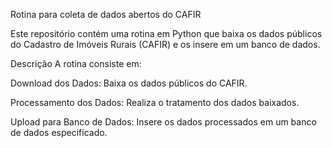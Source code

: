 Rotina para coleta de dados abertos do CAFIR

Este repositório contém uma rotina em Python que baixa os dados públicos do Cadastro de Imóveis Rurais (CAFIR) e os insere em um banco de dados.

Descrição
A rotina consiste em:

Download dos Dados: Baixa os dados públicos do CAFIR.

Processamento dos Dados: Realiza o tratamento dos dados baixados.

Upload para Banco de Dados: Insere os dados processados em um banco de dados especificado.
